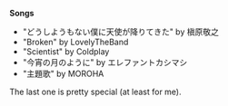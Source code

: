 **Songs**
 - "どうしようもない僕に天使が降りてきた" by 槇原敬之
 - "Broken" by LovelyTheBand
 - "Scientist" by Coldplay
 - "今宵の月のように" by エレファントカシマシ
 - "主題歌" by MOROHA

The last one is pretty special (at least for me).
